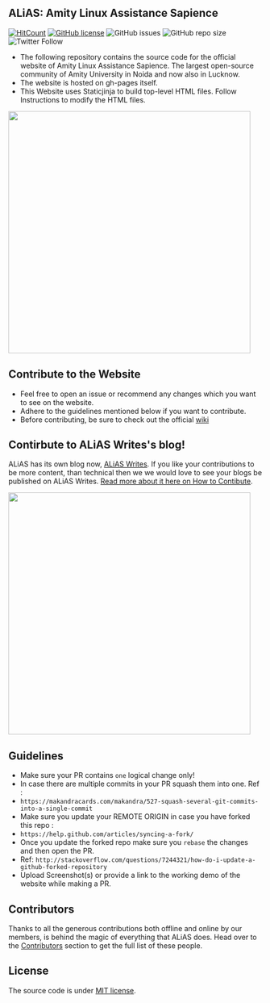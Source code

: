 ## ALiAS: Amity Linux Assistance Sapience

 [![HitCount](http://hits.dwyl.io/asetalias/asetalias.github.io.svg)](http://hits.dwyl.io/asetalias/asetalias.github.io) [![GitHub license](https://img.shields.io/github/license/asetalias/blog.svg?style=flat-square)](https://github.com/asetalias/asetalias.github.io/blob/master/LICENSE) 
![GitHub issues](https://img.shields.io/github/issues-raw/asetalias/asetalias.github.io.svg) ![GitHub repo size](https://img.shields.io/github/repo-size/asetalias/asetalias.github.io.svg)
![Twitter Follow](https://img.shields.io/twitter/follow/asetalias.svg?style=social)


- The following repository contains the source code for the official website of Amity Linux Assistance Sapience. The largest open-source community of Amity University in Noida and now also in Lucknow. 
- The website is hosted on gh-pages itself. 
- This Website uses Staticjinja to build top-level HTML files. Follow Instructions to modify the HTML files.

<img src="https://user-images.githubusercontent.com/22801822/67155846-3d12c500-f334-11e9-9125-dbf32ea573a9.png" height=480>

## Contribute to the Website 
- Feel free to open an issue or recommend any changes which you want to see on the website. 
- Adhere to the guidelines mentioned below if you want to contribute. 
- Before contributing, be sure to check out the official [wiki](https://github.com/asetalias/asetalias.github.io/wiki)

## Contirbute to ALiAS Writes's blog!

ALiAS has its own blog now, [ALiAS Writes](https://asetalias.in/blog). If you like your contributions to be more content, than technical then we we would love to see your blogs be published on ALiAS Writes. [Read more about it here on How to Contibute](https://github.com/asetalias/blog/blob/master/README.md). 

<img src="https://user-images.githubusercontent.com/22801822/67155791-20c25880-f333-11e9-8d7b-ced2963b2d12.png" height=480>

## Guidelines 
- Make sure your PR contains `one` logical change only!
- In case there are multiple commits in your PR squash them into one. Ref : 
- `https://makandracards.com/makandra/527-squash-several-git-commits-into-a-single-commit`
- Make sure you update your REMOTE ORIGIN in case you have forked this repo : 
- `https://help.github.com/articles/syncing-a-fork/`
- Once you update the forked repo make sure you `rebase` the changes and then open the PR. 
- Ref: `http://stackoverflow.com/questions/7244321/how-do-i-update-a-github-forked-repository`
- Upload Screenshot(s) or provide a link to the working demo of the website while making a PR.

## Contributors 
Thanks to all the generous contributions both offline and online by our members, is behind the magic of everything that ALiAS does. 
Head over to the [Contributors](https://github.com/asetalias/asetalias.github.io/graphs/contributors) section to get the full list of these people.

## License
The source code is under [MIT license](https://github.com/asetalias/asetalias.github.io/blob/master/LICENSE.md). 